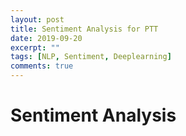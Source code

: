 ```yaml
---
layout: post
title: Sentiment Analysis for PTT
date: 2019-09-20
excerpt: ""
tags: [NLP, Sentiment, Deeplearning]
comments: true
---
```

# Sentiment Analysis